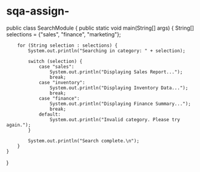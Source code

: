 # sqa-assign-

public class SearchModule {
    public static void main(String[] args) {
        String[] selections = {"sales", "finance", "marketing"};

        for (String selection : selections) {
            System.out.println("Searching in category: " + selection);

            switch (selection) {
                case "sales":
                    System.out.println("Displaying Sales Report...");
                    break;
                case "inventory":
                    System.out.println("Displaying Inventory Data...");
                    break;
                case "finance":
                    System.out.println("Displaying Finance Summary...");
                    break;
                default:
                    System.out.println("Invalid category. Please try again.");
            }

            System.out.println("Search complete.\n");
        }
    }
}